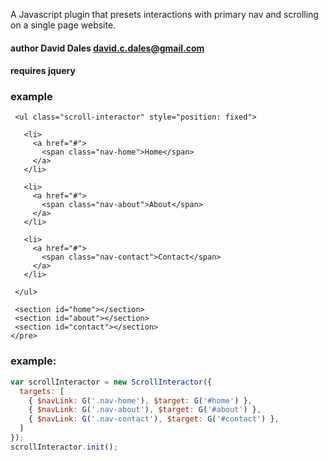 A Javascript plugin that presets interactions with primary nav and scrolling
on a single page website.

 #### author David Dales <david.c.dales@gmail.com>

 #### requires jquery

 ### example
   ```<pre>
    <ul class="scroll-interactor" style="position: fixed">

      <li>
        <a href="#">
          <span class="nav-home">Home</span>
        </a>
      </li>

      <li>
        <a href="#">
          <span class="nav-about">About</span>
        </a>
      </li>

      <li>
        <a href="#">
          <span class="nav-contact">Contact</span>
        </a>
      </li>

    </ul>

    <section id="home"></section>
    <section id="about"></section>
    <section id="contact"></section>
  </pre>
  ```

 ### example:
  ```javascript
  var scrollInteractor = new ScrollInteractor({
    targets: [
      { $navLink: G('.nav-home'), $target: G('#home') },
      { $navLink: G('.nav-about'), $target: G('#about') },
      { $navLink: G('.nav-contact'), $target: G('#contact') },
    ]
  });
  scrollInteractor.init();
  ```
